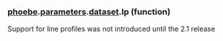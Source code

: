 ### [phoebe](phoebe.md).[parameters](phoebe.parameters.md).[dataset](phoebe.parameters.dataset.md).lp (function)

Support for line profiles was not introduced until the 2.1 release
